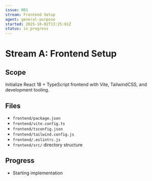 ```yaml
---
issue: 001
stream: Frontend Setup
agent: general-purpose
started: 2025-10-02T13:25:01Z
status: in_progress
---
```


# Stream A: Frontend Setup

## Scope
Initialize React 18 + TypeScript frontend with Vite, TailwindCSS, and development tooling.

## Files
- `frontend/package.json`
- `frontend/vite.config.ts`
- `frontend/tsconfig.json`
- `frontend/tailwind.config.js`
- `frontend/.eslintrc.js`
- `frontend/src/` directory structure

## Progress
- Starting implementation
